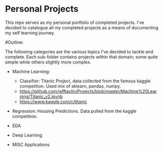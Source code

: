 # Personal Projects

This repo serves as my personal portfolio of completed projects. I've decided to catalogue all my completed projects as a means of documenting my self learning journey.


#Outline:

The following categories are the various topics I've decided to tackle and complete. Each sub-folder contains projects within that domain; some quite simple while others slightly more complex.

- Machine Learning:
  - Classifier: Titanic Project, data collected from the famous kaggle competition. Used mix of sklearn, pandas, numpy.
  - https://github.com/jefftavlin/Projects/blob/master/Machine%20Learning/Titanic_v2.ipynb
  - https://www.kaggle.com/c/titanic
- Regression: Housing Predictions. Data pulled from the kaggle competition.
  
- EDA
- Deep Learning
- MISC Applications
